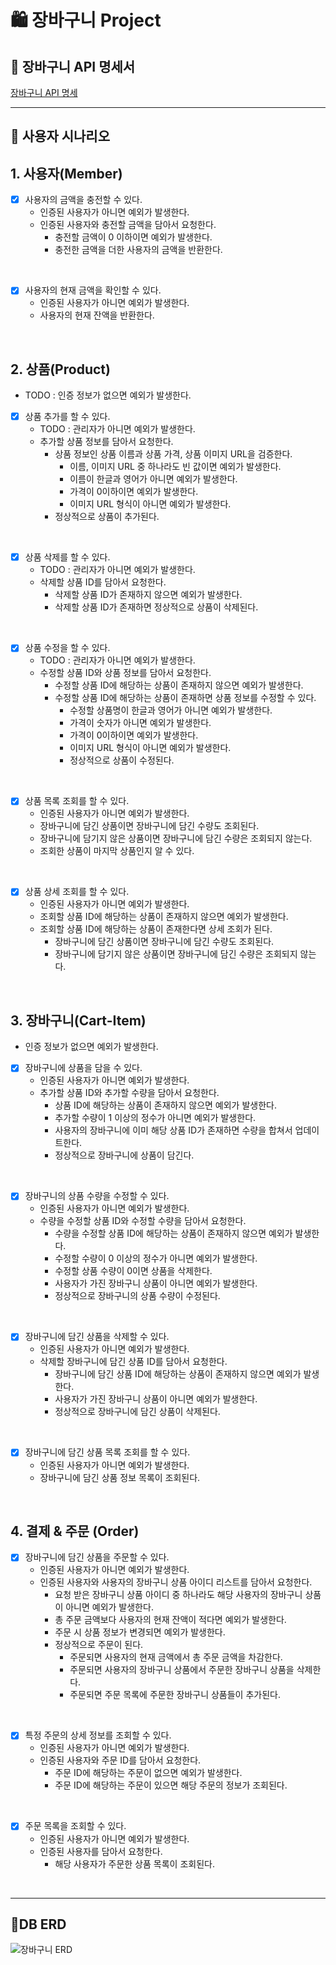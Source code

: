 # 🛍️ 장바구니 Project

## 📘 장바구니 API 명세서
[장바구니 API 명세](http://43.200.181.131:8080/docs/index.html)

---


## 🎯 사용자 시나리오

## 1. 사용자(Member)
- [x] 사용자의 금액을 충전할 수 있다.
  - 인증된 사용자가 아니면 예외가 발생한다.
  - 인증된 사용자와 충전할 금액을 담아서 요청한다.
    - 충전할 금액이 0 이하이면 예외가 발생한다.
    - 충전한 금액을 더한 사용자의 금액을 반환한다.

<br>

- [x] 사용자의 현재 금액을 확인할 수 있다.
  - 인증된 사용자가 아니면 예외가 발생한다.
  - 사용자의 현재 잔액을 반환한다.

<br>

## 2. 상품(Product)

- TODO : 인증 정보가 없으면 예외가 발생한다.

- [x] 상품 추가를 할 수 있다.
  - TODO : 관리자가 아니면 예외가 발생한다.
  - 추가할 상품 정보를 담아서 요청한다.
    - 상품 정보인 상품 이름과 상품 가격, 상품 이미지 URL을 검증한다.
      - 이름, 이미지 URL 중 하나라도 빈 값이면 예외가 발생한다. 
      - 이름이 한글과 영어가 아니면 예외가 발생한다.
      - 가격이 0이하이면 예외가 발생한다.
      - 이미지 URL 형식이 아니면 예외가 발생한다.
    - 정상적으로 상품이 추가된다.

<br>

- [x] 상품 삭제를 할 수 있다.
  - TODO : 관리자가 아니면 예외가 발생한다.
  - 삭제할 상품 ID를 담아서 요청한다.
    - 삭제할 상품 ID가 존재하지 않으면 예외가 발생한다.
    - 삭제할 상품 ID가 존재하면 정상적으로 상품이 삭제된다.

<br>

- [x] 상품 수정을 할 수 있다.
  - TODO : 관리자가 아니면 예외가 발생한다.
  - 수정할 상품 ID와 상품 정보를 담아서 요청한다.
    - 수정할 상품 ID에 해당하는 상품이 존재하지 않으면 예외가 발생한다.
    - 수정할 상품 ID에 해당하는 상품이 존재하면 상품 정보를 수정할 수 있다.
        - 수정할 상품명이 한글과 영어가 아니면 예외가 발생한다.
        - 가격이 숫자가 아니면 예외가 발생한다.
        - 가격이 0이하이면 예외가 발생한다.
        - 이미지 URL 형식이 아니면 예외가 발생한다.
        - 정상적으로 상품이 수정된다.

<br>

- [x] 상품 목록 조회를 할 수 있다.
    - 인증된 사용자가 아니면 예외가 발생한다.
    - 장바구니에 담긴 상품이면 장바구니에 담긴 수량도 조회된다.
    - 장바구니에 담기지 않은 상품이면 장바구니에 담긴 수량은 조회되지 않는다.
    - 조회한 상품이 마지막 상품인지 알 수 있다.

<br>

- [x] 상품 상세 조회를 할 수 있다.
    - 인증된 사용자가 아니면 예외가 발생한다.
    - 조회할 상품 ID에 해당하는 상품이 존재하지 않으면 예외가 발생한다. 
    - 조회할 상품 ID에 해당하는 상품이 존재한다면 상세 조회가 된다.
        - 장바구니에 담긴 상품이면 장바구니에 담긴 수량도 조회된다.
        - 장바구니에 담기지 않은 상품이면 장바구니에 담긴 수량은 조회되지 않는다.

<br>

## 3. 장바구니(Cart-Item)

- 인증 정보가 없으면 예외가 발생한다.

- [x] 장바구니에 상품을 담을 수 있다.
  - 인증된 사용자가 아니면 예외가 발생한다.
  - 추가할 상품 ID와 추가할 수량을 담아서 요청한다.
    - 상품 ID에 해당하는 상품이 존재하지 않으면 예외가 발생한다.
    - 추가할 수량이 1 이상의 정수가 아니면 예외가 발생한다.
    - 사용자의 장바구니에 이미 해당 상품 ID가 존재하면 수량을 합쳐서 업데이트한다.
    - 정상적으로 장바구니에 상품이 담긴다.

<br>

- [x] 장바구니의 상품 수량을 수정할 수 있다.
  - 인증된 사용자가 아니면 예외가 발생한다.
  - 수량을 수정할 상품 ID와 수정할 수량을 담아서 요청한다.
    - 수량을 수정할 상품 ID에 해당하는 상품이 존재하지 않으면 예외가 발생한다.
    - 수정할 수량이 0 이상의 정수가 아니면 예외가 발생한다.
    - 수정할 상품 수량이 0이면 상품을 삭제한다.
    - 사용자가 가진 장바구니 상품이 아니면 예외가 발생한다.
    - 정상적으로 장바구니의 상품 수량이 수정된다.

<br>

- [x] 장바구니에 담긴 상품을 삭제할 수 있다.
  - 인증된 사용자가 아니면 예외가 발생한다.
  - 삭제할 장바구니에 담긴 상품 ID를 담아서 요청한다.
    - 장바구니에 담긴 상품 ID에 해당하는 상품이 존재하지 않으면 예외가 발생한다.
    - 사용자가 가진 장바구니 상품이 아니면 예외가 발생한다.
    - 정상적으로 장바구니에 담긴 상품이 삭제된다.

<br>

- [x] 장바구니에 담긴 상품 목록 조회를 할 수 있다.
  - 인증된 사용자가 아니면 예외가 발생한다.
  - 장바구니에 담긴 상품 정보 목록이 조회된다.

<br>

## 4. 결제 & 주문 (Order)

- [x] 장바구니에 담긴 상품을 주문할 수 있다.
  - 인증된 사용자가 아니면 예외가 발생한다.
  - 인증된 사용자와 사용자의 장바구니 상품 아이디 리스트를 담아서 요청한다.
    - 요청 받은 장바구니 상품 아이디 중 하나라도 해당 사용자의 장바구니 상품이 아니면 예외가 발생한다.
    - 총 주문 금액보다 사용자의 현재 잔액이 적다면 예외가 발생한다.
    - 주문 시 상품 정보가 변경되면 예외가 발생한다.
    - 정상적으로 주문이 된다.
      - 주문되면 사용자의 현재 금액에서 총 주문 금액을 차감한다.
      - 주문되면 사용자의 장바구니 상품에서 주문한 장바구니 상품을 삭제한다.
      - 주문되면 주문 목록에 주문한 장바구니 상품들이 추가된다.

<br>


- [x] 특정 주문의 상세 정보를 조회할 수 있다.
  - 인증된 사용자가 아니면 예외가 발생한다.
  - 인증된 사용자와 주문 ID를 담아서 요청한다.
    - 주문 ID에 해당하는 주문이 없으면 예외가 발생한다.
    - 주문 ID에 해당하는 주문이 있으면 해당 주문의 정보가 조회된다.


<br>

- [x] 주문 목록을 조회할 수 있다.
  - 인증된 사용자가 아니면 예외가 발생한다.
  - 인증된 사용자를 담아서 요청한다.
    - 해당 사용자가 주문한 상품 목록이 조회된다.

<br>

---

## 🎯DB ERD

![장바구니 ERD](https://github.com/woowacourse/jwp-shopping-order/assets/95729738/724d15b4-edbd-4935-80c3-1f8b39daa080)

